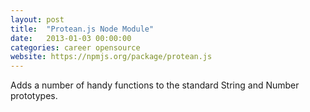 ```yaml
---
layout: post
title:  "Protean.js Node Module"
date:   2013-01-03 00:00:00
categories: career opensource
website: https://npmjs.org/package/protean.js
---
```

Adds a number of handy functions to the standard String and Number prototypes.
